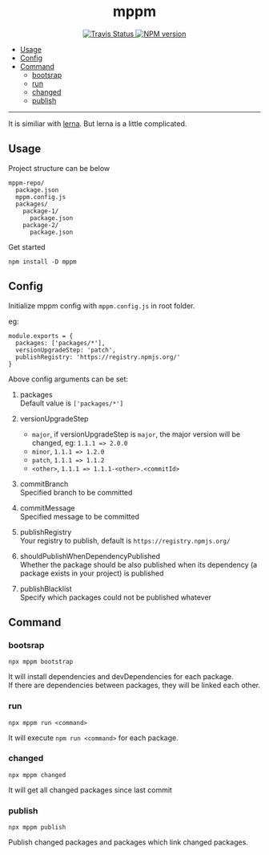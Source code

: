 <h1 align="center">
  mppm
</h1>
<p align="center">
  <a href="https://travis-ci.org/helongbin/mppm">
    <img alt="Travis Status" src="https://img.shields.io/travis/helongbin/mppm/master.svg?style=flat&label=travis">
  </a>
  <a href="https://www.npmjs.com/package/mppm">
    <img alt="NPM version" src="https://img.shields.io/npm/v/mppm">
  </a>
</p>


* [Usage](#Usage)
* [Config](#Config)
* [Command](#command)
  * [bootsrap](#bootsrap)
  * [run](#run)
  * [changed](#changed)
  * [publish](#publish)

------
It is similiar with [lerna](https://github.com/lerna/lerna).
But lerna is a little complicated.

## Usage

Project structure can be below  
```
mppm-repo/
  package.json
  mppm.config.js
  packages/
    package-1/
      package.json
    package-2/
      package.json
```
Get started
```
npm install -D mppm
```

## Config
Initialize mppm config with `mppm.config.js` in root folder.  

eg:
```
module.exports = {
  packages: ['packages/*'],
  versionUpgradeStep: 'patch',
  publishRegistry: 'https://registry.npmjs.org/'
}
```
Above config arguments can be set:
1. packages  
Default value is `['packages/*']`
2. versionUpgradeStep  
   - `major`, if versionUpgradeStep is `major`, the major version will be changed, eg: `1.1.1 => 2.0.0`
   - `minor`, `1.1.1 => 1.2.0`
   - `patch`, `1.1.1 => 1.1.2`
   - `<other>`, `1.1.1 => 1.1.1-<other>.<commitId>`

4. commitBranch  
Specified branch to be committed
5. commitMessage  
Specified message to be committed
6. publishRegistry  
Your registry to publish, default is `https://registry.npmjs.org/`
7. shouldPublishWhenDependencyPublished  
Whether the package should be also published when its dependency (a package exists in your project) is published
8. publishBlacklist  
Specify which packages could not be published whatever

## Command
### bootsrap
```
npx mppm bootstrap
``` 
It will install dependencies and devDependencies for each package.  
If there are dependencies between packages, they will be linked each other. 

### run
```
npx mppm run <command>
``` 
It will execute `npm run <command>` for each package.  

### changed
```
npx mppm changed
``` 
It will get all changed packages since last commit

### publish
```
npx mppm publish
```
Publish changed packages and packages which link changed packages.
